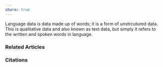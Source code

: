 ```yaml
---
share: true
---
```


Language data is data made up of words; it is a form of unstrcutured data. This is qualitative data and also known as text data, but simply it refers to the written and spoken words in language.

### Related Articles

### Citations
